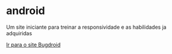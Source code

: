# android
Um site iniciante para treinar a responsividade e as habilidades ja adquiridas
<div>
<a href="https://jonatasvalesi.github.io/android/d010">Ir para o site Bugdroid </a>
</div>
